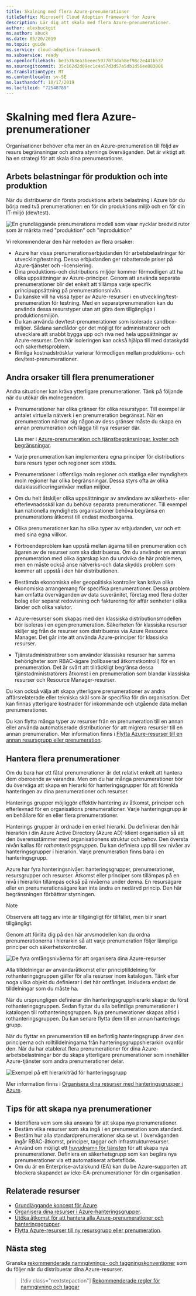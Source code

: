 ```yaml
---
title: Skalning med flera Azure-prenumerationer
titleSuffix: Microsoft Cloud Adoption Framework for Azure
description: Lär dig att skala med flera Azure-prenumerationer.
author: alexbuckgit
ms.author: abuck
ms.date: 05/20/2019
ms.topic: guide
ms.service: cloud-adoption-framework
ms.subservice: ready
ms.openlocfilehash: be35763ea3beeec5977073dab8ef98c2e441b537
ms.sourcegitcommit: 35c162d2d09ec1c4a57d3d57a5db1d56ee883806
ms.translationtype: MT
ms.contentlocale: sv-SE
ms.lasthandoff: 10/17/2019
ms.locfileid: "72548789"
---
```

# <a name="scaling-with-multiple-azure-subscriptions"></a>Skalning med flera Azure-prenumerationer

Organisationer behöver ofta mer än en Azure-prenumeration till följd av resurs begränsningar och andra styrnings överväganden. Det är viktigt att ha en strategi för att skala dina prenumerationer.

## <a name="production-and-nonproduction-workloads"></a>Arbets belastningar för produktion och inte produktion

När du distribuerar din första produktions arbets belastning i Azure bör du börja med två prenumerationer: en för din produktions miljö och en för din IT-miljö (dev/test).

![En grundläggande prenumerations modell som visar nycklar bredvid rutor som är märkta med "produktion" och "inproduktion"](../../_images/ready/basic-subscription-model.png)

Vi rekommenderar den här metoden av flera orsaker:

- Azure har vissa prenumerationserbjudanden för arbetsbelastningar för utveckling/testning. Dessa erbjudanden ger rabatterade priser på Azure-tjänster och -licensiering.
- Dina produktions-och distributions miljöer kommer förmodligen att ha olika uppsättningar av Azure-principer. Genom att använda separata prenumerationer blir det enkelt att tillämpa varje specifik principuppsättning på prenumerationsnivån.
- Du kanske vill ha vissa typer av Azure-resurser i en utveckling/test-prenumeration för testning. Med en separatprenumeration kan du använda dessa resurstyper utan att göra dem tillgängliga i produktionsmiljön.
- Du kan använda dev/test-prenumerationer som isolerade sandbox-miljöer. Sådana sandlådor gör det möjligt för administratörer och utvecklare att snabbt bygga upp och riva ned hela uppsättningar av Azure-resurser. Den här isoleringen kan också hjälpa till med dataskydd och säkerhetsproblem.
- Rimliga kostnadströsklar varierar förmodligen mellan produktions- och dev/test-prenumerationer.

## <a name="other-reasons-for-multiple-subscriptions"></a>Andra orsaker till flera prenumerationer

Andra situationer kan kräva ytterligare prenumerationer. Tänk på följande när du utökar din molnegendom.

- Prenumerationer har olika gränser för olika resurstyper. Till exempel är antalet virtuella nätverk i en prenumeration begränsat. När en prenumeration närmar sig någon av dess gränser måste du skapa en annan prenumeration och lägga till nya resurser där.

  Läs mer i [Azure-prenumeration och tjänstbegränsningar, kvoter och begränsningar](https://docs.microsoft.com/azure/azure-subscription-service-limits).

- Varje prenumeration kan implementera egna principer för distributions bara resurs typer och regioner som stöds.

- Prenumerationer i offentliga moln regioner och statliga eller myndighets moln regioner har olika begränsningar. Dessa styrs ofta av olika dataklassificeringsnivåer mellan miljöer.

- Om du helt åtskiljer olika uppsättningar av användare av säkerhets- eller efterlevnadsskäl kan du behöva separata prenumerationer. Till exempel kan nationella myndighets organisationer behöva begränsa en prenumerations åtkomst till endast medborgarna.

- Olika prenumerationer kan ha olika typer av erbjudanden, var och ett med sina egna villkor.

- Förtroendeproblem kan uppstå mellan ägarna till en prenumeration och ägaren av de resurser som ska distribueras. Om du använder en annan prenumeration med olika ägarskap kan du undvika de här problemen, men en måste också anse nätverks-och data skydds problem som kommer att uppstå i den här distributionen.

- Bestämda ekonomiska eller geopolitiska kontroller kan kräva olika ekonomiska arrangemang för specifika prenumerationer. Dessa problem kan omfatta överväganden av data suveränitet, företag med flera dotter bolag eller separat redovisning och fakturering för affär senheter i olika länder och olika valutor.

- Azure-resurser som skapas med den klassiska distributionsmodellen bör isoleras i en egen prenumeration. Säkerheten för klassiska resurser skiljer sig från de resurser som distribueras via Azure Resource Manager. Det går inte att använda Azure-principer för klassiska resurser.

- Tjänstadministratörer som använder klassiska resurser har samma behörigheter som RBAC-ägare (rollbaserad åtkomstkontroll) för en prenumeration. Det är svårt att tillräckligt begränsa dessa tjänstadministratörers åtkomst i en prenumeration som blandar klassiska resurser och Resource Manager-resurser.

Du kan också välja att skapa ytterligare prenumerationer av andra affärsrelaterade eller tekniska skäl som är specifika för din organisation. Det kan finnas ytterligare kostnader för inkommande och utgående data mellan prenumerationer.

Du kan flytta många typer av resurser från en prenumeration till en annan eller använda automatiserade distributioner för att migrera resurser till en annan prenumeration. Mer information finns i [Flytta Azure-resurser till en annan resursgrupp eller prenumeration](https://docs.microsoft.com/azure/azure-resource-manager/resource-group-move-resources).

## <a name="managing-multiple-subscriptions"></a>Hantera flera prenumerationer

Om du bara har ett fåtal prenumerationer är det relativt enkelt att hantera dem oberoende av varandra. Men om du har många prenumerationer bör du överväga att skapa en hierarki för hanteringsgrupper för att förenkla hanteringen av dina prenumerationer och resurser.

Hanterings grupper möjliggör effektiv hantering av åtkomst, principer och efterlevnad för en organisations prenumerationer. Varje hanteringsgrupp är en behållare för en eller flera prenumerationer.

Hanterings grupper är ordnade i en enkel hierarki. Du definierar den här hierarkin i din Azure Active Directory (Azure AD)-klient organisation så att den överensstämmer med organisationens struktur och behov. Den översta nivån kallas för *rothanteringsgruppen.* Du kan definiera upp till sex nivåer av hanteringsgrupper i hierarkin. Varje prenumeration finns bara i en hanteringsgrupp.

Azure har fyra hanteringsnivåer: hanteringsgrupper, prenumerationer, resursgrupper och resurser. Åtkomst eller principer som tillämpas på en nivå i hierarkin tillämpas också på nivåerna under denna. En resursägare eller en prenumerationsägare kan inte ändra en nedärvd princip. Den här begränsningen förbättrar styrningen.

> [!NOTE]
> Observera att tagg arv inte är tillgängligt för tillfället, men blir snart tillgängligt.

Genom att förlita dig på den här arvsmodellen kan du ordna prenumerationerna i hierarkin så att varje prenumeration följer lämpliga principer och säkerhetskontroller.

![De fyra omfångsnivåerna för att organisera dina Azure-resurser](../../ready/azure-setup-guide/media/organize-resources/scope-levels.png)

Alla tilldelningar av användaråtkomst eller principtilldelning för rothanteringsgruppen gäller för alla resurser inom katalogen. Tänk efter noga vilka objekt du definierar i det här omfånget. Inkludera endast de tilldelningar som du måste ha.

När du ursprungligen definierar din hanteringsgrupphierarki skapar du först rothanteringsgruppen. Sedan flyttar du alla befintliga prenumerationer i katalogen till rothanteringsgruppen. Nya prenumerationer skapas alltid i rothanteringsgruppen. Du kan senare flytta dem till en annan hanterings grupp.

När du flyttar en prenumeration till en befintlig hanteringsgrupp ärver den principerna och rolltilldelningarna från hanteringsgruppshierarkin ovanför den. När du har etablerat flera prenumerationer för dina Azure-arbetsbelastningar bör du skapa ytterligare prenumerationer som innehåller Azure-tjänster som andra prenumerationer delar.

![Exempel på ett hierarkiträd för hanteringsgrupp](../../_images/ready/management-group-hierarchy.png)

Mer information finns i [Organisera dina resurser med hanteringsgrupper i Azure](https://docs.microsoft.com/azure/governance/management-groups).

## <a name="tips-for-creating-new-subscriptions"></a>Tips för att skapa nya prenumerationer

- Identifiera vem som ska ansvara för att skapa nya prenumerationer.
- Bestäm vilka resurser som ska ingå i en prenumeration som standard.
- Bestäm hur alla standardprenumerationer ska se ut. I överväganden ingår RBAC-åtkomst, principer, taggar och infrastrukturresurser.
- Använd om möjligt ett [huvudnamn för tjänsten](https://docs.microsoft.com/azure/azure-resource-manager/grant-access-to-create-subscription) för att skapa nya prenumerationer. Definiera en säkerhetsgrupp som kan begära nya prenumerationer via ett automatiserat arbetsflöde.
- Om du är en Enterprise-avtalskund (EA) kan du be Azure-supporten att blockera skapandet av icke-EA-prenumerationer för din organisation.

## <a name="related-resources"></a>Relaterade resurser

- [Grundläggande koncept för Azure](./fundamental-concepts.md).
- [Organisera dina resurser i Azure-hanteringsgrupper](https://docs.microsoft.com/azure/governance/management-groups).
- [Utöka åtkomst för att hantera alla Azure-prenumerationer och hanteringsgrupper](https://docs.microsoft.com/azure/role-based-access-control/elevate-access-global-admin).
- [Flytta Azure-resurser till ny resursgrupp eller prenumeration](https://docs.microsoft.com/azure/azure-resource-manager/resource-group-move-resources).

## <a name="next-steps"></a>Nästa steg

Granska [rekommenderade namngivnings- och taggningskonventioner](./naming-and-tagging.md) som du följer när du distribuerar dina Azure-resurser.

> [!div class="nextstepaction"]
> [Rekommenderade regler för namngivning och taggar](./naming-and-tagging.md)
